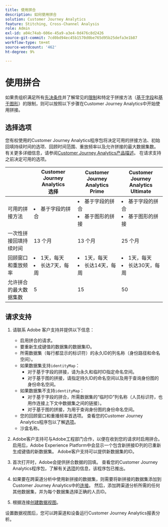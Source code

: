 ```yaml
---
title: 使用拼合
description: 如何使用拼合
solution: Customer Journey Analytics
feature: Stitching, Cross-Channel Analysis
role: Admin
exl-id: a04c74ab-606e-45a9-a3e4-0d476c8d2426
source-git-commit: 7cd0bd94ec45b1570d0be765d95b25defa3e1b87
workflow-type: tm+mt
source-wordcount: '462'
ht-degree: 9%

---
```


# 使用拼合

如果贵组织满足所有[先决条件](#prerequisites)并了解常见的[限制](#limitations)和特定于拼接方法（[基于字段](#limitations-1)和[基于图形](#limitations-2)）的限制，则可以按照以下步骤在Customer Journey Analytics中开始使用拼接。

## 选择选项

您有权使用的Customer Journey Analytics程序包将决定可用的拼接方法、初始回填持续时间的选项、回顾时间范围、重放频率以及允许拼接的最大数据集数。 有关更多详细信息，请参阅[Customer Journey Analytics产品描述](https://helpx.adobe.com/cn/legal/product-descriptions/customer-journey-analytics.html)。 在请求支持之前决定可用的选项。

| | Customer Journey Analytics<br/>选择 | Customer Journey Analytics<br/>Prime | Customer Journey Analytics<br/>Ultimate |
|---|---|---|---|
| 可用的拼接方法 | <li>基于字段的拼合</li> | <li>基于字段的拼合</li><li>基于图形的拼接</li> | <li>基于字段的拼合</li><li>基于图形的拼接</li> |
| 一次性拼接回填持续时间 | 13 个月 | 13 个月 | 25 个月 |
| 回顾窗口和重放频率 | <li>1天，每天</li><li>长达7天，每周</li> | <li>1天，每天</li><li>长达14天，每周</li> | <li>1天，每天</li><li>长达30天，每周</li> |
| 允许拼合的最大数据集数 | 5 | 15 | 50 |

## 请求支持

1. 请联系 Adobe 客户支持并提供以下信息：

   - 启用拼合的请求。
   - 要重新生成键值的数据集的数据集ID。
   - 所需数据集（每行都显示的标识符）的永久ID的列名称（身份路径和命名空间）。
   - 如果数据集支持`identityMap`：
      - 对于基于字段的拼接，请为永久和临时ID指定命名空间。
      - 对于基于图的拼接，请指定持久ID的命名空间以及用于查询身份图的身份命名空间。
   - 如果数据集不支持`identityMap`：
      - 对于基于字段的拼合，所需数据集的“临时ID”列名称（人员标识符，也用作连接上下文中数据集之间的链接）。
      - 对于基于图的拼接，为用于查询身份图的身份命名空间。
   - 您的回顾窗口和重播频率首选项。 查看您的Customer Journey Analytics程序包以了解[选项](#options)。
   - 沙盒名称。


2. Adobe客户支持可与Adobe工程部门合作，以便在收到您的请求时启用拼合。 启用后，Adobe Experience Platform中会显示一个包含新拼接ID列的已重新生成键值的新数据集。 Adobe客户支持可以提供新数据集的ID。

3. 首次打开时，Adobe会提供拼合数据的回填。 查看您的Customer Journey Analytics程序包，了解有关[选项](#options)的信息，该程序包已推出。

4. 如果要在跨渠道分析中使用新拼接的数据集，则需要将新拼接的数据集添加到Customer Journey Analytics中的[连接](../connections/overview.md)。 然后，添加跨渠道分析所需的任何其他数据集，并为每个数据集选择正确的人员ID。

5. 根据连接[创建数据视图](/help/data-views/create-dataview.md)。

<!-- To do: Paragraph on backfill once product and marketing determine the best way forward. -->

设置数据视图后，您可以跨渠道和设备运行Customer Journey Analytics报表分析。

<!-- Uncomment once stitching UI is available (for limited testing)..

### Do It Yourself

|Positive|[!BADGE New Feature]{type=Positive before-title="false"}|

{{release-limited-testing-section}}

Alternatively, you can set up and use stitching through the Customer Journey Analytics user interface:

1. Go to the [Create and manage stitched datasets](stitching-ui.md) and follow steps to rekey your dataset.

2. [Create a connection](/help/connections/create-connection.md) in Customer Journey Analytics using the newly generated dataset and any other datasets that you want to include. Choose the correct person ID for each dataset.

3. [Create a connection](/help/connections/create-connection.md) in Customer Journey Analytics using the newly generated dataset and any other datasets that you want to include. Choose the correct person ID for each dataset.
   
4. [Create a data view](/help/data-views/create-dataview.md) based on the connection.

Once the data view is set up, the cross-channel analysis in Customer Journey Analytics is just like any other analysis in Customer Journey Analytics, except now the data operates across channels and devices.

-->
